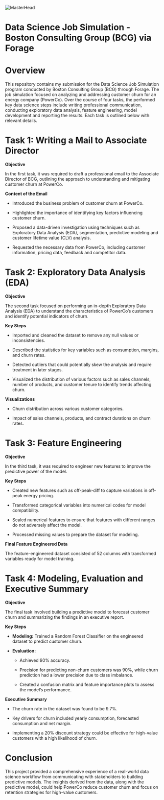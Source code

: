 ![MasterHead](https://github.com/user-attachments/assets/00f1ac28-f797-458b-9167-ccc6c4d59b62)

# Data Science Job Simulation - Boston Consulting Group (BCG) via Forage

# Overview

This repository contains my submission for the Data Science Job Simulation program conducted by Boston Consulting Group (BCG) through Forage. The job simulation focused on analyzing and addressing customer churn for an energy company (PowerCo). Over the course of four tasks, the performed key data science steps include writing professional communication, conducting exploratory data analysis, feature engineering, model development and reporting the results. Each task is outlined below with relevant details.

# Task 1: Writing a Mail to Associate Director

**Objective**

In the first task, it was required to draft a professional email to the Associate Director of BCG, outlining the approach to understanding and mitigating customer churn at PowerCo.

**Content of the Email**

- Introduced the business problem of customer churn at PowerCo.

- Highlighted the importance of identifying key factors influencing customer churn.

- Proposed a data-driven investigation using techniques such as Exploratory Data Analysis (EDA), segmentation, predictive modeling and customer lifetime value (CLV) analysis.

- Requested the necessary data from PowerCo, including customer information, pricing data, feedback and competitor data.

# Task 2: Exploratory Data Analysis (EDA)

**Objective**

The second task focused on performing an in-depth Exploratory Data Analysis (EDA) to understand the characteristics of PowerCo’s customers and identify potential indicators of churn.

**Key Steps**

- Imported and cleaned the dataset to remove any null values or inconsistencies.
  
- Described the statistics for key variables such as consumption, margins, and churn rates.

- Detected outliers that could potentially skew the analysis and require treatment in later stages.

- Visualized the distribution of various factors such as sales channels, number of products, and customer tenure to identify trends affecting churn.
  
**Visualizations**

- Churn distribution across various customer categories.
 
- Impact of sales channels, products, and contract durations on churn rates.

# Task 3: Feature Engineering

**Objective**

In the third task, it was required to engineer new features to improve the predictive power of the model.

**Key Steps**

- Created new features such as off-peak-diff to capture variations in off-peak energy pricing.
  
- Transformed categorical variables into numerical codes for model compatibility.
  
- Scaled numerical features to ensure that features with different ranges do not adversely affect the model.
  
- Processed missing values to prepare the dataset for modeling.
  
**Final Feature Engineered Data**

The feature-engineered dataset consisted of 52 columns with transformed variables ready for model training.

# Task 4: Modeling, Evaluation and Executive Summary

**Objective**

The final task involved building a predictive model to forecast customer churn and summarizing the findings in an executive report.

**Key Steps**

- **Modeling:** Trained a Random Forest Classifier on the engineered dataset to predict customer churn.

- **Evaluation:**

  - Achieved 90% accuracy.

  - Precision for predicting non-churn customers was 90%, while churn prediction had a lower precision due to class imbalance.

  - Created a confusion matrix and feature importance plots to assess the model’s performance.

**Executive Summary**

- The churn rate in the dataset was found to be 9.7%.
  
- Key drivers for churn included yearly consumption, forecasted consumption and net margin.
  
- Implementing a 20% discount strategy could be effective for high-value customers with a high likelihood of churn.

# Conclusion

This project provided a comprehensive experience of a real-world data science workflow from communicating with stakeholders to building predictive models. The insights derived from the data, along with the predictive model, could help PowerCo reduce customer churn and focus on retention strategies for high-value customers.
